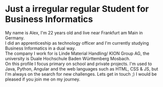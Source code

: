 # Just a irregular regular Student for Business Informatics
My name is Alex, I'm 22 years old and live near Frankfurt am Main in Germany.    
I did an apprenticeship as technology officer and I'm currently studying Business Informatics in a dual way.  
The company I work for is Linde Material Handling/ KION Group AG, the university is Duale Hochschule Baden Württemberg Mosbach.   
On this profile I focus primary on school and private projects. 
I'm used to Java, Python, Angular and the web languages such as HTML, CSS & JS, but I'm always on the search for new challenges. 
Lets get in touch ;) I would be pleased if you join me on my journey.
